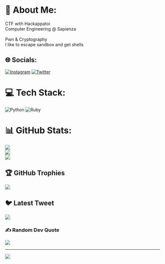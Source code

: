 # 💫 About Me:
CTF with Hackappatoi<br>Computer Engineering @ Sapienza<br><br>Pwn & Cryptography<br>I like to escape sandbox and get shells


## 🌐 Socials:
[![Instagram](https://img.shields.io/badge/Instagram-%23E4405F.svg?logo=Instagram&logoColor=white)](https://instagram.com/franciscolucarini) [![Twitter](https://img.shields.io/badge/Twitter-%231DA1F2.svg?logo=Twitter&logoColor=white)](https://twitter.com/FrancesLucarini) 

# 💻 Tech Stack:
![Python](https://img.shields.io/badge/python-3670A0?style=for-the-badge&logo=python&logoColor=ffdd54) ![Ruby](https://img.shields.io/badge/ruby-%23CC342D.svg?style=for-the-badge&logo=ruby&logoColor=white)
# 📊 GitHub Stats:
![](https://github-readme-stats.vercel.app/api?username=FrancescoLucarini&theme=gruvbox&hide_border=false&include_all_commits=true&count_private=false)<br/>
![](https://github-readme-streak-stats.herokuapp.com/?user=FrancescoLucarini&theme=gruvbox&hide_border=false)<br/>
![](https://github-readme-stats.vercel.app/api/top-langs/?username=FrancescoLucarini&theme=gruvbox&hide_border=false&include_all_commits=true&count_private=false&layout=compact)

## 🏆 GitHub Trophies
![](https://github-profile-trophy.vercel.app/?username=FrancescoLucarini&theme=tokyonight&no-frame=false&no-bg=true&margin-w=4)

## 🐦 Latest Tweet
[![](https://gtce.itsvg.in/api?username=FrancesLucarini)](https://github.com/VishwaGauravIn/github-twitter-card-embed)

### ✍️ Random Dev Quote
![](https://quotes-github-readme.vercel.app/api?type=horizontal&theme=radical)

---
[![](https://visitcount.itsvg.in/api?id=FrancescoLucarini&icon=0&color=0)](https://visitcount.itsvg.in)

<!-- Proudly created with GPRM ( https://gprm.itsvg.in ) -->
